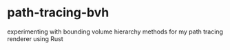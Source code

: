 # path-tracing-bvh
experimenting with bounding volume hierarchy methods for my path tracing renderer using Rust
